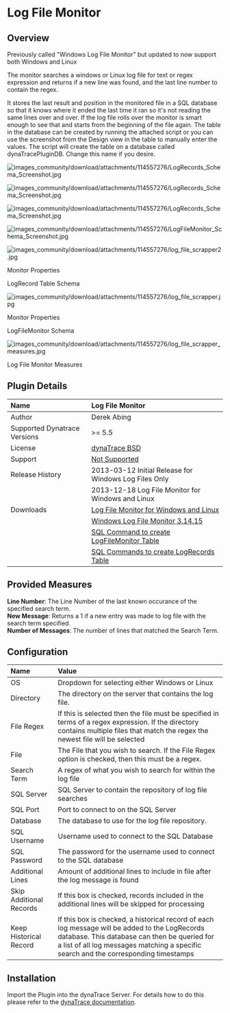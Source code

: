# Log File Monitor

## Overview

Previously called "Windows Log File Monitor" but updated to now support both Windows and Linux

The monitor searches a windows or Linux log file for text or regex expression and returns if a new line was found, and the last line number to contain the regex.

It stores the last result and position in the monitored file in a SQL database so that it knows where it ended the last time it ran so it's not reading the same lines over and over. If the log file
rolls over the monitor is smart enough to see that and starts from the beginning of the file again. The table in the database can be created by running the attached script or you can use the
screenshot from the Design view in the table to manually enter the values. The script will create the table on a database called dynaTracePluginDB. Change this name if you desire.

![images_community/download/attachments/114557276/LogRecords_Schema_Screenshot.jpg](images_community/download/attachments/114557276/1.png)

![images_community/download/attachments/114557276/LogRecords_Schema_Screenshot.jpg](images_community/download/attachments/114557276/2.png)

![images_community/download/attachments/114557276/LogRecords_Schema_Screenshot.jpg](images_community/download/attachments/114557276/LogRecords_Schema_Screenshot.jpg)

![images_community/download/attachments/114557276/LogFileMonitor_Schema_Screenshot.jpg](images_community/download/attachments/114557276/LogFileMonitor_Schema_Screenshot.jpg)

![images_community/download/attachments/114557276/log_file_scrapper2.jpg](images_community/download/attachments/114557276/log_file_scrapper2.jpg)

Monitor Properties

LogRecord Table Schema

![images_community/download/attachments/114557276/log_file_scrapper.jpg](images_community/download/attachments/114557276/log_file_scrapper.jpg)

Monitor Properties

LogFileMonitor Schema

![images_community/download/attachments/114557276/log_file_scrapper_measures.jpg](images_community/download/attachments/114557276/log_file_scrapper_measures.jpg)

Log File Monitor Measures

## Plugin Details

| Name | Log File Monitor
| :--- | :---
| Author | Derek Abing
| Supported Dynatrace Versions | >= 5.5
| License | [dynaTrace BSD](dynaTraceBSD.txt)
| Support | [Not Supported ](https://community.compuwareapm.com/community/display/DL/Support+Levels#SupportLevels-Community)  
| Release History |2013-03-12 Initial Release for Windows Log Files Only
| |2013-12-18 Log File Monitor for Windows and Linux
| Downloads | [Log File Monitor for Windows and Linux](com.logfile_3.14.15.jar)  
| |[Windows Log File Monitor 3.14.15](com.log.scrapper_3.14.15.jar)  
| |[SQL Command to create LogFileMonitor Table](LogFileMonitor.sql)  
| |[SQL Commands to create LogRecords Table](LogRecords.sql)


## Provided Measures

**Line Number**: The Line Number of the last known occurance of the specified search term.  
**New Message**: Returns a 1 if a new entry was made to log file with the search term specified.  
**Number of Messages**: The number of lines that matched the Search Term. 

## Configuration

| Name | Value
| :--- | :---
|OS |Dropdown for selecting either Windows or Linux
|Directory|The directory on the server that contains the log file.
|File Regex|If this is selected then the file must be specified in terms of a regex expression. If the directory contains multiple files that match the regex the newest file will be selected
|File|The File that you wish to search. If the File Regex option is checked, then this must be a regex.
|Search Term|A regex of what you wish to search for within the log file
|SQL Server|SQL Server to contain the repository of log file searches
|SQL Port|Port to connect to on the SQL Server
|Database|The database to use for the log file repository.
|SQL Username|Username used to connect to the SQL Database
|SQL Password|The password for the username used to connect to the SQL database
|Additional Lines|Amount of additional lines to include in file after the log message is found
|Skip Additional Records|If this box is checked, records included in the additional lines will be skipped for processing
|Keep Historical Record|If this box is checked, a historical record of each log message will be added to the LogRecords database. This database can then be queried for a list of all log messages matching a specific search and the corresponding timestamps

## Installation

Import the Plugin into the dynaTrace Server. For details how to do this please refer to the [dynaTrace documentation](https://community.compuwareapm.com/community/display/DOCDT50/Manage+and+Develop+User+Plugins).

